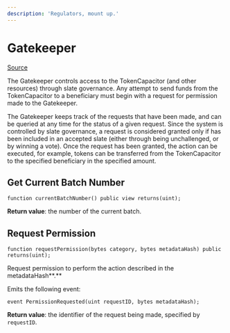 ```yaml
---
description: 'Regulators, mount up.'
---
```


# Gatekeeper

[Source](https://github.com/ConsenSys/panvala/blob/develop/governance-contracts/contracts/Gatekeeper.sol)

The Gatekeeper controls access to the TokenCapacitor \(and other resources\) through slate governance. Any attempt to send funds from the TokenCapacitor to a beneficiary must begin with a request for permission made to the Gatekeeper.

The Gatekeeper keeps track of the requests that have been made, and can be queried at any time for the status of a given request. Since the system is controlled by slate governance, a request is considered granted only if has been included in an accepted slate \(either through being unchallenged, or by winning a vote\). Once the request has been granted, the action can be executed, for example, tokens can be transferred from the TokenCapacitor to the specified beneficiary in the specified amount.

## Get Current Batch Number

```text
function currentBatchNumber() public view returns(uint);
```

**Return value**: the number of the current batch.

## Request Permission

```
function requestPermission(bytes category, bytes metadataHash) public returns(uint);
```

Request permission to perform the action described in the metadataHash**.**

Emits the following event:

```text
event PermissionRequested(uint requestID, bytes metadataHash);
```

**Return value**: the identifier of the request being made, specified by `requestID`.

